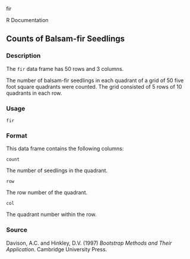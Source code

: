 fir

R Documentation

##  Counts of Balsam-fir Seedlings

### Description

The `fir` data frame has 50 rows and 3 columns.

The number of balsam-fir seedlings in each quadrant of a grid of 50 five foot
square quadrants were counted. The grid consisted of 5 rows of 10 quadrants in
each row.

### Usage

    
    fir

### Format

This data frame contains the following columns:

`count`

The number of seedlings in the quadrant.

`row`

The row number of the quadrant.

`col`

The quadrant number within the row.

### Source

Davison, A.C. and Hinkley, D.V. (1997) _Bootstrap Methods and Their
Application_. Cambridge University Press.

